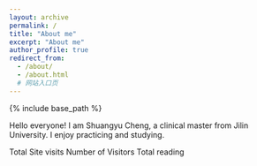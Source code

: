 ```yaml
---
layout: archive
permalink: /
title: "About me"
excerpt: "About me"
author_profile: true
redirect_from: 
  - /about/
  - /about.html
  # 网站入口页
---
```


{% include base_path %}

Hello everyone!
I am Shuangyu Cheng, a clinical master from Jilin University. I enjoy practicing and studying.

<script async src="//busuanzi.ibruce.info/busuanzi/2.3/busuanzi.pure.mini.js"></script>
Total Site visits<span id="busuanzi_value_site_pv"></span>
Number of Visitors<span id="busuanzi_value_site_uv"></span>
Total reading<span id="busuanzi_value_page_pv"></span>


